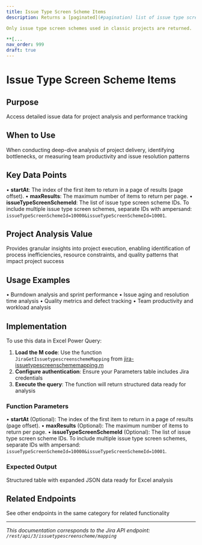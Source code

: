 ```yaml
---
title: Issue Type Screen Scheme Items
description: Returns a [paginated](#pagination) list of issue type screen scheme items.

Only issue type screen schemes used in classic projects are returned.

**[...
nav_order: 999
draft: true
---
```


# Issue Type Screen Scheme Items

## Purpose
Access detailed issue data for project analysis and performance tracking

## When to Use
When conducting deep-dive analysis of project delivery, identifying bottlenecks, or measuring team productivity and issue resolution patterns

## Key Data Points
• **startAt**: The index of the first item to return in a page of results (page offset).
• **maxResults**: The maximum number of items to return per page.
• **issueTypeScreenSchemeId**: The list of issue type screen scheme IDs. To include multiple issue type screen schemes, separate IDs with ampersand: `issueTypeScreenSchemeId=10000&issueTypeScreenSchemeId=10001`.

## Project Analysis Value
Provides granular insights into project execution, enabling identification of process inefficiencies, resource constraints, and quality patterns that impact project success

## Usage Examples
• Burndown analysis and sprint performance
• Issue aging and resolution time analysis
• Quality metrics and defect tracking
• Team productivity and workload analysis

## Implementation
To use this data in Excel Power Query:

1. **Load the M code**: Use the function `JiraGetIssuetypescreenschemeMapping` from [jira-issuetypescreenschememapping.m](../assets/jira-issuetypescreenschememapping.m)
2. **Configure authentication**: Ensure your Parameters table includes Jira credentials
3. **Execute the query**: The function will return structured data ready for analysis

### Function Parameters
• **startAt** (Optional): The index of the first item to return in a page of results (page offset).
• **maxResults** (Optional): The maximum number of items to return per page.
• **issueTypeScreenSchemeId** (Optional): The list of issue type screen scheme IDs. To include multiple issue type screen schemes, separate IDs with ampersand: `issueTypeScreenSchemeId=10000&issueTypeScreenSchemeId=10001`.

### Expected Output
Structured table with expanded JSON data ready for Excel analysis

## Related Endpoints
See other endpoints in the same category for related functionality

---
*This documentation corresponds to the Jira API endpoint: `/rest/api/3/issuetypescreenscheme/mapping`*
